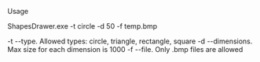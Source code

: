 Usage

ShapesDrawer.exe -t circle -d 50 -f temp.bmp

-t --type. Allowed types: circle, triangle, rectangle, square
-d --dimensions. Max size for each dimension is 1000
-f --file. Only .bmp files are allowed

